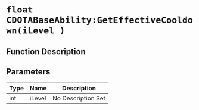 # `float CDOTABaseAbility:GetEffectiveCooldown(iLevel )`
## Function Description

## Parameters
Type|Name|Description
--|--|--
int|iLevel|No Description Set
